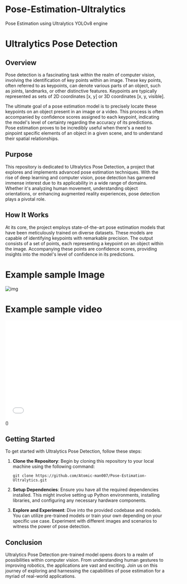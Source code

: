 # Pose-Estimation-Ultralytics

Pose Estimation using Ultralytics YOLOv8 engine

# Ultralytics Pose Detection

## Overview

Pose detection is a fascinating task within the realm of computer vision, involving the identification of key points within an image. These key points, often referred to as keypoints, can denote various parts of an object, such as joints, landmarks, or other distinctive features. Keypoints are typically represented as sets of 2D coordinates [x, y] or 3D coordinates [x, y, visible].

The ultimate goal of a pose estimation model is to precisely locate these keypoints on an object present in an image or a video. This process is often accompanied by confidence scores assigned to each keypoint, indicating the model's level of certainty regarding the accuracy of its predictions. Pose estimation proves to be incredibly useful when there's a need to pinpoint specific elements of an object in a given scene, and to understand their spatial relationships.

## Purpose

This repository is dedicated to Ultralytics Pose Detection, a project that explores and implements advanced pose estimation techniques. With the rise of deep learning and computer vision, pose detection has garnered immense interest due to its applicability in a wide range of domains. Whether it's analyzing human movement, understanding object orientations, or enhancing augmented reality experiences, pose detection plays a pivotal role.

## How It Works

At its core, the project employs state-of-the-art pose estimation models that have been meticulously trained on diverse datasets. These models are capable of identifying keypoints with remarkable precision. The output consists of a set of points, each representing a keypoint on an object within the image. Accompanying these points are confidence scores, providing insights into the model's level of confidence in its predictions.

# Example sample Image

![img](resources/sample.png)

# Example sample video

<iframe width="560" height="315" src="resources/sample-video.mp4" frameborder="0" allowfullscreen></iframe>
()

## Getting Started

To get started with Ultralytics Pose Detection, follow these steps:

1. **Clone the Repository**: Begin by cloning this repository to your local machine using the following command:

   ```
   git clone https://github.com/Atomic-man007/Pose-Estimation-Ultralytics.git
   ```

2. **Setup Dependencies**: Ensure you have all the required dependencies installed. This might involve setting up Python environments, installing libraries, and configuring any necessary hardware components.

3. **Explore and Experiment**: Dive into the provided codebase and models. You can utilize pre-trained models or train your own depending on your specific use case. Experiment with different images and scenarios to witness the power of pose detection.

## Conclusion

Ultralytics Pose Detection pre-trained model opens doors to a realm of possibilities within computer vision. From understanding human gestures to improving robotics, the applications are vast and exciting. Join us on this journey of exploring and harnessing the capabilities of pose estimation for a myriad of real-world applications.
